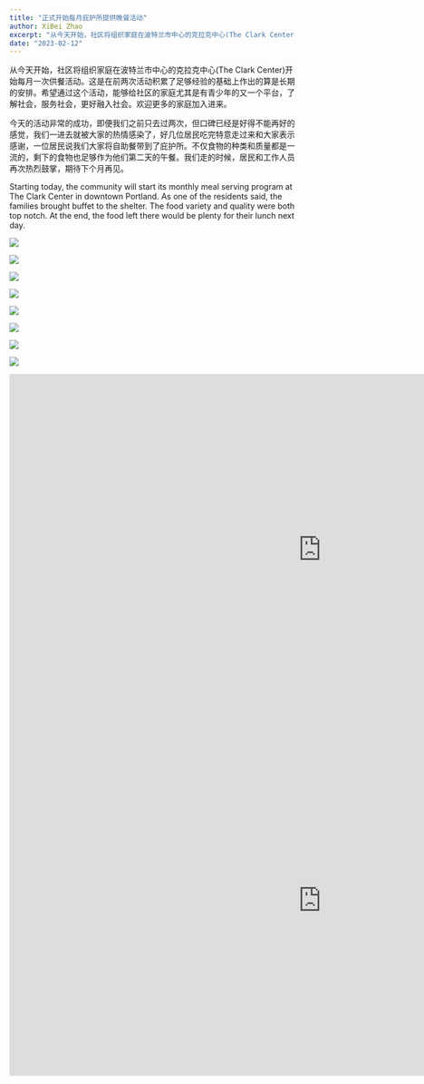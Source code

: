 ```yaml
---
title: "正式开始每月庇护所提供晚餐活动"
author: XiBei Zhao
excerpt: "从今天开始，社区将组织家庭在波特兰市中心的克拉克中心(The Clark Center)开始每月一次供餐活动。这是在前两次活动积累了足够经验的基础上作出的算是长期的安排。希望通过这个活动，能够给社区的家庭尤其是有青少年的又一个平台，了解社会，服务社会，更好融入社会。欢迎更多的家庭加入进来。"
date: "2023-02-12"
---
```


从今天开始，社区将组织家庭在波特兰市中心的克拉克中心(The Clark Center)开始每月一次供餐活动。这是在前两次活动积累了足够经验的基础上作出的算是长期的安排。希望通过这个活动，能够给社区的家庭尤其是有青少年的又一个平台，了解社会，服务社会，更好融入社会。欢迎更多的家庭加入进来。

今天的活动非常的成功，即便我们之前只去过两次，但口碑已经是好得不能再好的感觉，我们一进去就被大家的热情感染了，好几位居民吃完特意走过来和大家表示感谢，一位居民说我们大家将自助餐带到了庇护所。不仅食物的种类和质量都是一流的，剩下的食物也足够作为他们第二天的午餐。我们走的时候，居民和工作人员再次热烈鼓掌，期待下个月再见。

Starting today, the community will start its monthly meal serving program at The Clark Center in downtown Portland. As one of the residents said, the families brought buffet to the shelter. The food variety and quality were both top notch. At the end, the food left there would be plenty for their lunch next day.

![](https://res.cloudinary.com/dhngj18do/image/upload/f_auto,q_auto/v1/images/330830657_723599542697370_6540674985131004213_n)

![](https://res.cloudinary.com/dhngj18do/image/upload/f_auto,q_auto/v1/images/330647008_1806126513099673_8040187875230673824_n)

![](https://res.cloudinary.com/dhngj18do/image/upload/f_auto,q_auto/v1/images/330610141_2252012798320408_365761052367257203_n)

![](https://res.cloudinary.com/dhngj18do/image/upload/f_auto,q_auto/v1/images/330431564_875584980360561_6583319700473678288_n)

![](https://res.cloudinary.com/dhngj18do/image/upload/f_auto,q_auto/v1/images/330980349_1367716217379025_3629093038916990800_n)

![](https://res.cloudinary.com/dhngj18do/image/upload/f_auto,q_auto/v1/images/330613628_717347523342113_9100943828691447629_n)

![](https://res.cloudinary.com/dhngj18do/image/upload/f_auto,q_auto/v1/images/331023713_557178039696637_9037003736513316328_n)

![](https://res.cloudinary.com/dhngj18do/image/upload/f_auto,q_auto/v1/images/330765444_1067410340646625_2496241461844610000_n)

<iframe width="1100" height="619" src="https://www.youtube.com/embed/rhTtdmiUPsU" title="Providing Meal at the Clark Center in Portland Downtown" frameborder="0" allow="accelerometer; autoplay; clipboard-write; encrypted-media; gyroscope; picture-in-picture; web-share" allowfullscreen></iframe>

<br>

<iframe width="1100" height="619" src="https://www.youtube.com/embed/juXzVtT6gc4" title="In Action: Serving Meal in Shelter" frameborder="0" allow="accelerometer; autoplay; clipboard-write; encrypted-media; gyroscope; picture-in-picture; web-share" allowfullscreen></iframe>
